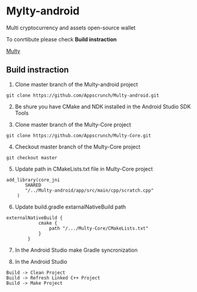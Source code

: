 # Mylty-android

Multi cryptocurrency and assets open-source wallet

To conrtibute please check **Build instraction**

[Multy](http://multy.io)



## Build instraction

1. Clone master branch of the Multy-android project
```
git clone https://github.com/Appscrunch/Multy-android.git
```

2. Be shure you have CMake and NDK installed in the Android Studio SDK Tools

3. Clone master branch of the Multy-Core project
```
git clone https://github.com/Appscrunch/Multy-Core.git
```
4. Checkout master branch of the Multy-Core project
```
git checkout master
```

5. Update path in CMakeLists.txt file in Multy-Core project
```
add_library(core_jni
       SHARED
       "/../Multy-android/app/src/main/cpp/scratch.cpp"
    )
```

6. Update build.gradle extarnalNativeBuild path
```
externalNativeBuild {
            cmake {
                path "/.../Multy-Core/CMakeLists.txt"
            }
        }
```
7. In the Android Studio make Gradle syncronization 

8. In the Android Studio
```
Build -> Clean Project
Build -> Refresh Linked C++ Project
Build -> Make Project
```

